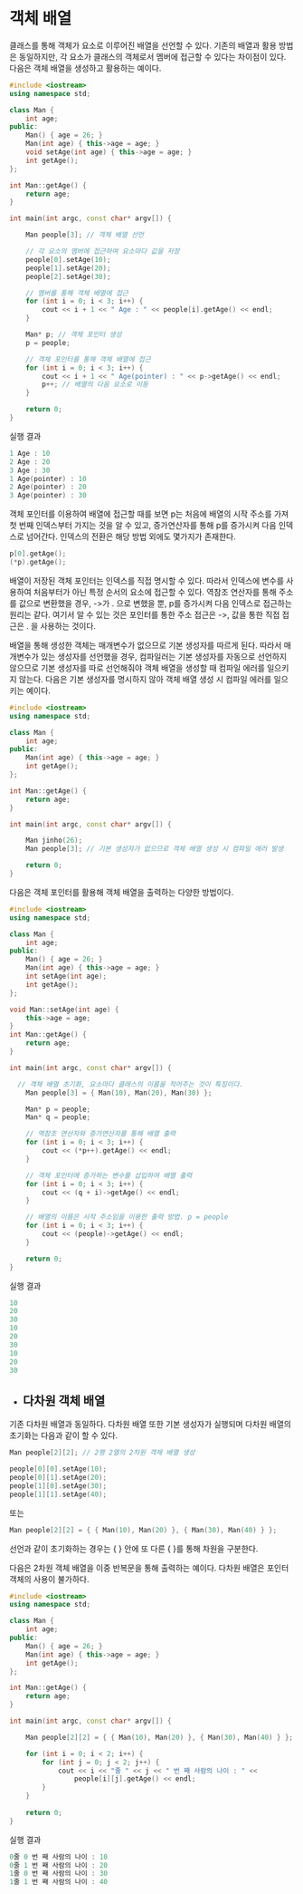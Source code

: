 # 객체 배열

클래스를 통해 객체가 요소로 이루어진 배열을 선언할 수 있다. 기존의 배열과 활용 방법은 동일하지만, 각 요소가 클래스의 객체로서 멤버에 접근할 수 있다는 차이점이 있다. 다음은
객체 배열을 생성하고 활용하는 예이다.

```c++
#include <iostream>
using namespace std;

class Man {
	int age;
public:
	Man() { age = 26; }
	Man(int age) { this->age = age; }
	void setAge(int age) { this->age = age; }
	int getAge();
};

int Man::getAge() {
	return age;
}

int main(int argc, const char* argv[]) {

	Man people[3]; // 객체 배열 선언

	// 각 요소의 멤버에 접근하여 요소마다 값을 저장
	people[0].setAge(10);
	people[1].setAge(20);
	people[2].setAge(30);

	// 멤버를 통해 객체 배열에 접근
	for (int i = 0; i < 3; i++) {
		cout << i + 1 << " Age : " << people[i].getAge() << endl;
	}

	Man* p; // 객체 포인터 생성
	p = people;

	// 객체 포인터를 통해 객체 배열에 접근
	for (int i = 0; i < 3; i++) {
		cout << i + 1 << " Age(pointer) : " << p->getAge() << endl;
		p++; // 배열의 다음 요소로 이동
	}

	return 0;
}
```
실행 결과
```c++
1 Age : 10
2 Age : 20
3 Age : 30
1 Age(pointer) : 10
2 Age(pointer) : 20
3 Age(pointer) : 30
```

객체 포인터를 이용하여 배열에 접근할 때를 보면 p는 처음에 배열의 시작 주소를 가져 첫 번째 인덱스부터 가지는 것을 알 수 있고, 증가연산자를 통해 
p를 증가시켜 다음 인덱스로 넘어간다. 인덱스의 전환은 해당 방법 외에도 몇가지가 존재한다.

```c++
p[0].getAge();
(*p).getAge();
```

배열이 저장된 객체 포인터는 인덱스를 직접 명시할 수 있다. 따라서 인덱스에 변수를 사용하여 처음부터가 아닌 특정 순서의 요소에 접근할 수 있다. 역참조 연산자를 통해
주소를 값으로 변환했을 경우, ->가 . 으로 변했을 뿐, p를 증가시켜 다음 인덱스로 접근하는 원리는 같다. 여기서 알 수 있는 것은 포인터를 통한 주소 접근은 ->, 값을 통한
직접 접근은 . 을 사용하는 것이다.


배열을 통해 생성한 객체는 매개변수가 없으므로 기본 생성자를 따르게 된다. 따라서 매개변수가 있는 생성자를
선언했을 경우, 컴파일러는 기본 생성자를 자동으로 선언하지 않으므로 기본 생성자를 따로 선언해줘야 객체 배열을 생성할 때 컴파일 에러를 일으키지 않는다. 다음은 기본 생성자를
명시하지 않아 객체 배열 생성 시 컴파일 에러를 일으키는 예이다.

```c++
#include <iostream>
using namespace std;

class Man {
	int age;
public:
	Man(int age) { this->age = age; }
	int getAge();
};

int Man::getAge() {
	return age;
}

int main(int argc, const char* argv[]) {

	Man jinho(26);
	Man people[3]; // 기본 생성자가 없으므로 객체 배열 생성 시 컴파일 에러 발생

	return 0;
}
```

다음은 객체 포인터를 활용해 객체 배열을 출력하는 다양한 방법이다.

```c++
#include <iostream>
using namespace std;

class Man {
	int age;
public:
	Man() { age = 26; }
	Man(int age) { this->age = age; }
	int setAge(int age);
	int getAge();
};

void Man::setAge(int age) {
	this->age = age;
}
int Man::getAge() {
	return age;
}

int main(int argc, const char* argv[]) {

  // 객체 배열 초기화, 요소마다 클래스의 이름을 적어주는 것이 특징이다.
	Man people[3] = { Man(10), Man(20), Man(30) }; 

	Man* p = people;
	Man* q = people;

	// 역참조 연산자와 증가연산자를 통해 배열 출력
	for (int i = 0; i < 3; i++) {
		cout << (*p++).getAge() << endl;
	}

	// 객체 포인터에 증가하는 변수를 삽입하여 배열 출력
	for (int i = 0; i < 3; i++) {
		cout << (q + i)->getAge() << endl;
	}

	// 배열의 이름은 시작 주소임을 이용한 출력 방법. p = people
	for (int i = 0; i < 3; i++) {
		cout << (people)->getAge() << endl;
	}

	return 0;
}
```
실행 결과

```c++
10
20
30
10
20
30
10
20
30
```

+ ## 다차원 객체 배열

기존 다차원 배열과 동일하다. 다차원 배열 또한 기본 생성자가 실행되며 다차원 배열의 초기화는 다음과 같이 할 수 있다.

```c++
Man people[2][2]; // 2행 2열의 2차원 객체 배열 생성 

people[0][0].setAge(10);
people[0][1].setAge(20);
people[1][0].setAge(30);
people[1][1].setAge(40);
```
또는
```c++
Man people[2][2] = { { Man(10), Man(20) }, { Man(30), Man(40) } };
```
선언과 같이 초기화하는 경우는 { } 안에 또 다른 { }를 통해 차원을 구분한다.

다음은 2차원 객체 배열을 이중 반복문을 통해 출력하는 예이다. 다차원 배열은 포인터 객체의 사용이 불가하다.

```c++
#include <iostream>
using namespace std;

class Man {
	int age;
public:
	Man() { age = 26; }
	Man(int age) { this->age = age; }
	int getAge();
};

int Man::getAge() {
	return age;
}

int main(int argc, const char* argv[]) {

	Man people[2][2] = { { Man(10), Man(20) }, { Man(30), Man(40) } };

	for (int i = 0; i < 2; i++) {
		for (int j = 0; j < 2; j++) {
			cout << i << "줄 " << j << " 번 째 사람의 나이 : " <<
				people[i][j].getAge() << endl;
		}
	}
	
	return 0;
}
```
실행 결과
```c++
0줄 0 번 째 사람의 나이 : 10
0줄 1 번 째 사람의 나이 : 20
1줄 0 번 째 사람의 나이 : 30
1줄 1 번 째 사람의 나이 : 40
```


